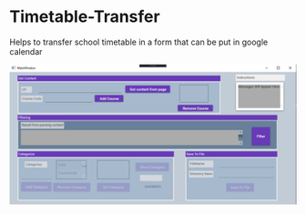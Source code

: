 # Timetable-Transfer
Helps to transfer school timetable in a form that can be put in google calendar

![Screenshot of app window](screenshot.png)
